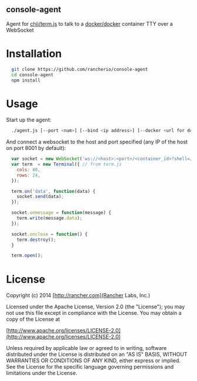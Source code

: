 console-agent
-------------
Agent for [chjj/term.js](term.js) to talk to a [docker/docker](Docker) container TTY over a WebSocket

Installation
============
```bash
  git clone https://github.com/rancherio/console-agent
  cd console-agent
  npm install
```

Usage
=====
Start up the agent:
```bash
  ./agent.js [--port <num>] [--bind <ip address>] [--docker <url for docker API>]
```

And connect a websocket to the host and port specified (any IP of the host on port 8001 by default):
```javascript
  var socket = new WebSocket('ws://<host>:<port>/<container_id>?shell=/bin/bash');
  var term  = new Terminal({ // from term.js
    cols: 80,
    rows: 24,
  });

  term.on('data', function(data) {
    socket.send(data);
  });

  socket.onmessage = function(message) {
    term.write(message.data);
  });

  socket.onclose = function() {
    term.destroy();
  }

  term.open();
```

License
=======
Copyright (c) 2014 [http://rancher.com](Rancher Labs, Inc.)

Licensed under the Apache License, Version 2.0 (the "License");
you may not use this file except in compliance with the License.
You may obtain a copy of the License at

[http://www.apache.org/licenses/LICENSE-2.0](http://www.apache.org/licenses/LICENSE-2.0)

Unless required by applicable law or agreed to in writing, software
distributed under the License is distributed on an "AS IS" BASIS,
WITHOUT WARRANTIES OR CONDITIONS OF ANY KIND, either express or implied.
See the License for the specific language governing permissions and
limitations under the License.
